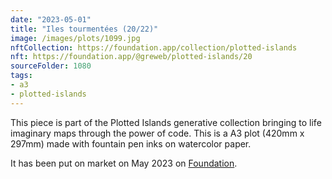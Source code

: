 ```yaml
---
date: "2023-05-01"
title: "Iles tourmentées (20/22)"
image: /images/plots/1099.jpg
nftCollection: https://foundation.app/collection/plotted-islands
nft: https://foundation.app/@greweb/plotted-islands/20
sourceFolder: 1080
tags:
- a3
- plotted-islands
---
```


This piece is part of the Plotted Islands generative collection bringing to life imaginary maps through the power of code. This is a A3 plot (420mm x 297mm) made with fountain pen inks on watercolor paper.

It has been put on market on May 2023 on [Foundation](https://foundation.app/@greweb/plotted-islands/20).